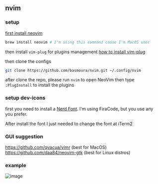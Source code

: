 ## nvim

### setup

[first install neovim](https://github.com/neovim/neovim#install-from-package)
```sh
brew install neovim # I'm using this command cause I'm MacOS user
```

then install `vim-plug` for plugins management
[how to install vim-plug](https://github.com/junegunn/vim-plug#neovim)


then clone the configs
```sh
git clone https://github.com/basmoura/nvim.git ~/.config/nvim
```

after clone the repo, please run `nvim` to open NeoVim then type `:PlugInstall` to install the
plugins

### setup dev-icons

first you need to install a [Nerd Font](https://www.nerdfonts.com/#home). I'm using FiraCode, but
you use any you prefer.

After install the font I just needed to change the font at iTerm2

### GUI suggestion
https://github.com/qvacua/vimr (best for MacOS)
https://github.com/daa84/neovim-gtk (best for Linux distros)

### example
![image](https://user-images.githubusercontent.com/3411986/191957752-2bb6b60d-5726-4691-9e20-d695db910458.png)

